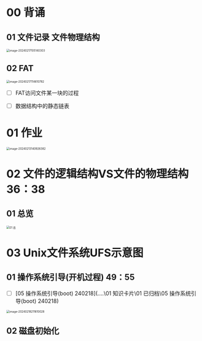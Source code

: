 # 00 背诵



## 01 文件记录 文件物理结构

<img src="https://cvp.oss-cn-shanghai.aliyuncs.com/picgo/202402171051525.png" alt="image-20240217105140303" style="zoom:50%;" />

## 02 FAT 

<img src="https://cvp.oss-cn-shanghai.aliyuncs.com/picgo/202402171146951.png" alt="image-20240217114610782" style="zoom:50%;" />

- [ ] FAT访问文件某一块的过程
- [ ] 数据结构中的静态链表



# 01 作业

<img src="https://cvp.oss-cn-shanghai.aliyuncs.com/picgo/202402131409451.png" alt="image-20240213140926382" style="zoom:50%;" />



# 02 文件的逻辑结构VS文件的物理结构 36：38



## 01 总览



<img src="https://cvp.oss-cn-shanghai.aliyuncs.com/picgo/202402170931779.png" alt="01 总" style="zoom:50%;" />



# 03 Unix文件系统UFS示意图



## 01 操作系统引导(开机过程) 49：55

- [ ]  [05 操作系统引导(boot) 240218](..\..\01 知识卡片\01 已归档\05 操作系统引导(boot) 240218) 

<img src="https://cvp.oss-cn-shanghai.aliyuncs.com/picgo/202402182116165.png" alt="image-20240218211610028" style="zoom:50%;" />


## 02 磁盘初始化
